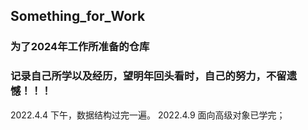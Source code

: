 ## Something_for_Work
### 为了2024年工作所准备的仓库
### 记录自己所学以及经历，望明年回头看时，自己的努力，不留遗憾！！！
2022.4.4 下午，数据结构过完一遍。
2022.4.9  面向高级对象已学完；
